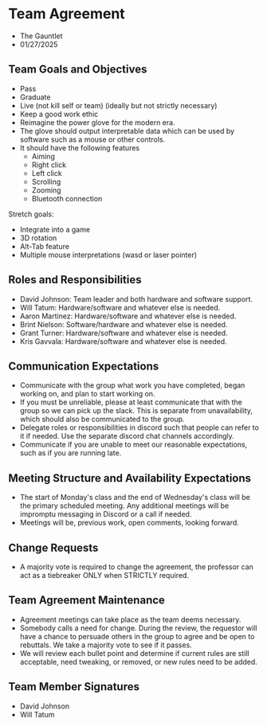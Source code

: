 # Team Agreement
* The Gauntlet
* 01/27/2025

## Team Goals and Objectives
* Pass
* Graduate
* Live (not kill self or team) (ideally but not strictly necessary)
* Keep a good work ethic
* Reimagine the power glove for the modern era.
* The glove should output interpretable data which can be used by software such as a mouse or other controls.
* It should have the following features
    * Aiming
    * Right click
    * Left click
    * Scrolling
    * Zooming
    * Bluetooth connection

Stretch goals:
* Integrate into a game
* 3D rotation
* Alt-Tab feature
* Multiple mouse interpretations (wasd or laser pointer)


[^1]: **S**pecific, **M**easurable, **A**chievable, **R**elevant, **T**imeboxed

## Roles and Responsibilities
* David Johnson: Team leader and both hardware and software support.
* Will Tatum: Hardware/software and whatever else is needed.
* Aaron Martinez: Hardware/software and whatever else is needed.
* Brint Nielson: Software/hardware and whatever else is needed.
* Grant Turner: Hardware/software and whatever else is needed.
* Kris Gavvala: Hardware/software and whatever else is needed.


## Communication Expectations
* Communicate with the group what work you have completed, began working on, and plan to start working on.
* If you must be unreliable, please at least communicate that with the group so we can pick up the slack. This is separate from unavailability, which should also be communicated to the group.
* Delegate roles or responsibilities in discord such that people can refer to it if needed.
Use the separate discord chat channels accordingly.
* Communicate if you are unable to meet our reasonable expectations, such as if you are running late.


## Meeting Structure and Availability Expectations
* The start of Monday's class and the end of Wednesday's class will be the primary scheduled meeting. Any additional meetings will be impromptu messaging in Discord or a call if needed.
* Meetings will be, previous work, open comments, looking forward.

## Change Requests
* A majority vote is required to change the agreement, the professor can act as a tiebreaker ONLY when STRICTLY required.
  
## Team Agreement Maintenance
* Agreement meetings can take place as the team deems necessary.
* Somebody calls a need for change. During the review, the requestor will have a chance to persuade others in the group to agree and be open to rebuttals. We take a majority vote to see if it passes.
* We will review each bullet point and determine if current rules are still acceptable, need tweaking, or removed, or new rules need to be added.


## Team Member Signatures
* David Johnson
* Will Tatum
